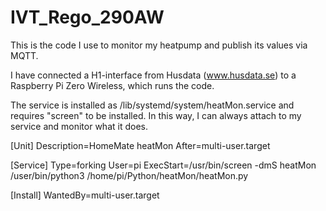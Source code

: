 # IVT_Rego_290AW
This is the code I use to monitor my heatpump and publish its values via MQTT.

I have connected a H1-interface from Husdata (www.husdata.se) to a Raspberry Pi Zero Wireless, which runs the code.

The service is installed as /lib/systemd/system/heatMon.service and requires "screen" to be installed. In this way, I can always attach to my service and monitor what it does.

[Unit]
Description=HomeMate heatMon
After=multi-user.target

[Service]
Type=forking
User=pi
ExecStart=/usr/bin/screen -dmS heatMon /user/bin/python3 /home/pi/Python/heatMon/heatMon.py

[Install]
WantedBy=multi-user.target
